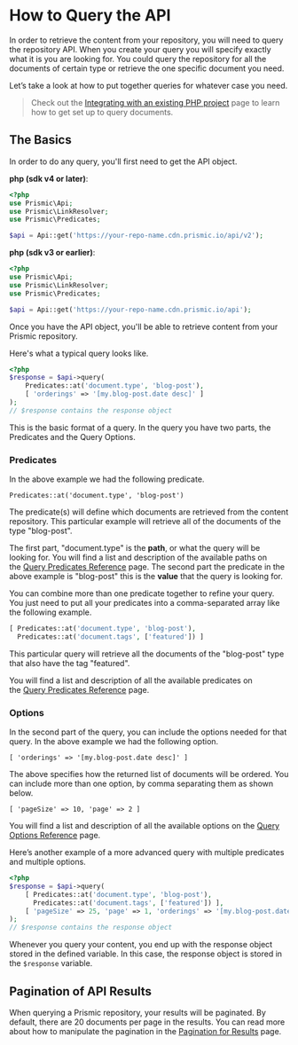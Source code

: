 # How to Query the API

In order to retrieve the content from your repository, you will need to query the repository API. When you create your query you will specify exactly what it is you are looking for. You could query the repository for all the documents of certain type or retrieve the one specific document you need.

Let’s take a look at how to put together queries for whatever case you need.

> Check out the [Integrating with an existing PHP project](../01-getting-started/02-integrating-with-existing-project.md) page to learn how to get set up to query documents.

## The Basics

In order to do any query, you'll first need to get the API object.

**php (sdk v4 or later)**:

```php
<?php
use Prismic\Api;
use Prismic\LinkResolver;
use Prismic\Predicates;

$api = Api::get('https://your-repo-name.cdn.prismic.io/api/v2');
```

**php (sdk v3 or earlier)**:

```php
<?php
use Prismic\Api;
use Prismic\LinkResolver;
use Prismic\Predicates;

$api = Api::get('https://your-repo-name.cdn.prismic.io/api');
```

Once you have the API object, you'll be able to retrieve content from your Prismic repository.

Here's what a typical query looks like.

```php
<?php
$response = $api->query(
    Predicates::at('document.type', 'blog-post'),
    [ 'orderings' => '[my.blog-post.date desc]' ]
);
// $response contains the response object
```

This is the basic format of a query. In the query you have two parts, the Predicates and the Query Options.

### Predicates

In the above example we had the following predicate.

```
Predicates::at('document.type', 'blog-post')
```

The predicate(s) will define which documents are retrieved from the content repository. This particular example will retrieve all of the documents of the type "blog-post".

The first part, "document.type" is the **path**, or what the query will be looking for. You will find a list and description of the available paths on the [Query Predicates Reference](../02-query-the-api/02-query-predicate-reference.md) page. The second part the predicate in the above example is "blog-post" this is the **value** that the query is looking for.

You can combine more than one predicate together to refine your query. You just need to put all your predicates into a comma-separated array like the following example.

```php
[ Predicates::at('document.type', 'blog-post'),
  Predicates::at('document.tags', ['featured']) ]
```

This particular query will retrieve all the documents of the "blog-post" type that also have the tag "featured".

You will find a list and description of all the available predicates on the [Query Predicates Reference](../02-query-the-api/02-query-predicate-reference.md) page.

### Options

In the second part of the query, you can include the options needed for that query. In the above example we had the following option.

```
[ 'orderings' => '[my.blog-post.date desc]' ]
```

The above specifies how the returned list of documents will be ordered. You can include more than one option, by comma separating them as shown below.

```
[ 'pageSize' => 10, 'page' => 2 ]
```

You will find a list and description of all the available options on the [Query Options Reference](../02-query-the-api/04-query-options-reference.md) page.

Here’s another example of a more advanced query with multiple predicates and multiple options.

```php
<?php
$response = $api->query(
    [ Predicates::at('document.type', 'blog-post'),
      Predicates::at('document.tags', ['featured']) ],
    [ 'pageSize' => 25, 'page' => 1, 'orderings' => '[my.blog-post.date desc]' ]
);
// $response contains the response object
```

Whenever you query your content, you end up with the response object stored in the defined variable. In this case, the response object is stored in the `$response` variable.

## Pagination of API Results

When querying a Prismic repository, your results will be paginated. By default, there are 20 documents per page in the results. You can read more about how to manipulate the pagination in the [Pagination for Results](../02-query-the-api/18-pagination-for-results.md) page.
